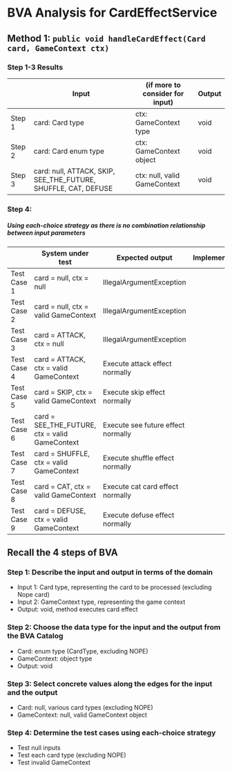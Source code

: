 # BVA Analysis for CardEffectService

## Method 1: ```public void handleCardEffect(Card card, GameContext ctx)```

### Step 1-3 Results

|        | Input                                                          | (if more to consider for input) | Output |
|--------|----------------------------------------------------------------|---------------------------------|--------|
| Step 1 | card: Card type                                                | ctx: GameContext type           | void   |
| Step 2 | card: Card enum type                                           | ctx: GameContext object         | void   |
| Step 3 | card: null, ATTACK, SKIP, SEE_THE_FUTURE, SHUFFLE, CAT, DEFUSE | ctx: null, valid GameContext    | void   |

### Step 4:

##### Using each-choice strategy as there is no combination relationship between input parameters

|             | System under test                              | Expected output                    | Implemented? |
|-------------|------------------------------------------------|------------------------------------|--------------|
| Test Case 1 | card = null, ctx = null                        | IllegalArgumentException           |              |
| Test Case 2 | card = null, ctx = valid GameContext           | IllegalArgumentException           |              |
| Test Case 3 | card = ATTACK, ctx = null                      | IllegalArgumentException           |              |
| Test Case 4 | card = ATTACK, ctx = valid GameContext         | Execute attack effect normally     |              |
| Test Case 5 | card = SKIP, ctx = valid GameContext           | Execute skip effect normally       |              |
| Test Case 6 | card = SEE_THE_FUTURE, ctx = valid GameContext | Execute see future effect normally |              |
| Test Case 7 | card = SHUFFLE, ctx = valid GameContext        | Execute shuffle effect normally    |              |
| Test Case 8 | card = CAT, ctx = valid GameContext            | Execute cat card effect normally   |              |
| Test Case 9 | card = DEFUSE, ctx = valid GameContext         | Execute defuse effect normally     |              |

## Recall the 4 steps of BVA

### Step 1: Describe the input and output in terms of the domain

- Input 1: Card type, representing the card to be processed (excluding Nope card)
- Input 2: GameContext type, representing the game context
- Output: void, method executes card effect

### Step 2: Choose the data type for the input and the output from the BVA Catalog

- Card: enum type (CardType, excluding NOPE)
- GameContext: object type
- Output: void

### Step 3: Select concrete values along the edges for the input and the output

- Card: null, various card types (excluding NOPE)
- GameContext: null, valid GameContext object

### Step 4: Determine the test cases using each-choice strategy

- Test null inputs
- Test each card type (excluding NOPE)
- Test invalid GameContext
